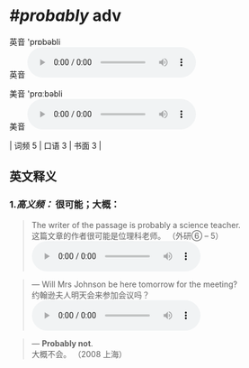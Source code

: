 # ***\#probably*** adv
英音 'prɒbəbli  
英音
<audio src="./media/probably-B.aac" controls="controls"></audio>

美音 'prɑːbəbli  
美音
<audio src="./media/probably.aac" controls="controls"></audio>



| 词频 5 | 口语 3 | 书面 3 |  

英文释义
---
### 1.*高义频：* **很可能；大概：**  

 > The writer of the passage is probably a science teacher.  
 > 这篇文章的作者很可能是位理科老师。  （外研⑥ – 5）  
<audio src="./media/probably-1.aac" controls="controls"></audio>

 > — Will Mrs Johnson be here tomorrow for the meeting?   
 > 约翰逊夫人明天会来参加会议吗？    
<audio src="./media/probably-2.aac" controls="controls"></audio>

 > — **Probably not**.  
 > 大概不会。  （2008 上海）  



